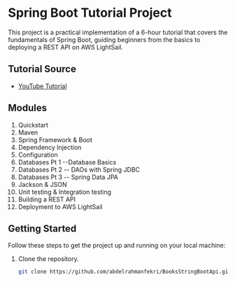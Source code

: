 # Spring Boot Tutorial Project

This project is a practical implementation of a 6-hour tutorial that covers the fundamentals of Spring Boot, guiding beginners from the basics to deploying a REST API on AWS LightSail.

## Tutorial Source
- [YouTube Tutorial](https://www.youtube.com/watch?v=Nv2DERaMx-4&t=5882s)

## Modules
1. Quickstart
2. Maven
3. Spring Framework & Boot
4. Dependency Injection
5. Configuration
6. Databases Pt 1 --Database Basics
7. Databases Pt 2 -- DAOs with Spring JDBC
8. Databases Pt 3 -- Spring Data JPA
9. Jackson & JSON
10. Unit testing & Integration testing
11. Building a REST API
12. Deployment to AWS LightSail

## Getting Started
Follow these steps to get the project up and running on your local machine:

1. Clone the repository.
   ```bash
   git clone https://github.com/abdelrahmanfekri/BooksStringBootApi.git
